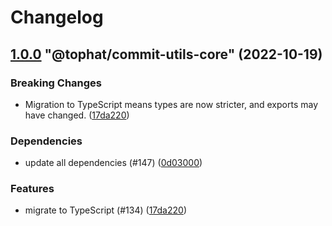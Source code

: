 # Changelog

<!-- MONODEPLOY:BELOW -->

## [1.0.0](https://github.com/tophat/commit-utils/compare/@tophat/commit-utils-core@0.6.1...@tophat/commit-utils-core@1.0.0) "@tophat/commit-utils-core" (2022-10-19)<a name="1.0.0"></a>

### Breaking Changes

* Migration to TypeScript means types are now stricter, and exports may have changed. ([17da220](https://github.com/tophat/commit-utils/commits/17da220))

### Dependencies

* update all dependencies (#147) ([0d03000](https://github.com/tophat/commit-utils/commits/0d03000))

### Features

* migrate to TypeScript (#134) ([17da220](https://github.com/tophat/commit-utils/commits/17da220))


